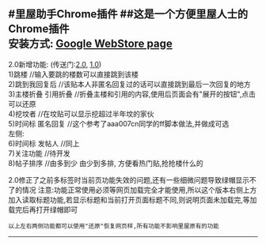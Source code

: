 #里屋助手Chrome插件
##这是一个方便里屋人士的Chrome插件  
    安装方式: [Google WebStore page](https://chrome.google.com/webstore/detail/liwuhelper/gkejkdobapifnlhjfbollfinpmciabgj)
-------------------------------------
2.0新增功能: (传送门:[2.0](https://www.253874.com/new/adminfo.asp?html=0&id=218348), [1.0](https://www.253874.com/new/info2.asp?id=217680))  
1)跳楼 //输入要跳的楼数可以直接跳到该楼  
2)跳到我回复后 //该贴本人非匿名回复过的话可以直接跳到最后一次回复的地方  
3)主楼折叠 引用折叠 //折叠主楼和引用的内容,使用后页面会有"展开的按钮",点击可以还原  
4)挖坟者 //在坟贴可以显示挖超过半年坟的家伙  
5)时间标 匿名回复 //这个参考了aaa007cn同学的ff脚本做法,并做成可选  
左侧:  
6)时间标 发帖人 //同上  
7)关注功能 //待开发  
8)帖子排序 //由多到少 由少到多排, 方便看热门贴,抢抢楼什么的  

2.0修正了之前多标签时当前页功能失效的问题,还有一些细微问题导致绿帽显示不了的情况 注意:功能正常使用必须等网页加载完全才能使用,所以这个版本右侧上方加入读取标题功能,若显示标题和当前打开页面标题不同,则说明页面未加载完,等加载完后再打开绿帽即可  

    以上左右两侧功能都可以使用"还原"恢复网页样,所有功能不影响里屋原有的功能
-----------------------------------



